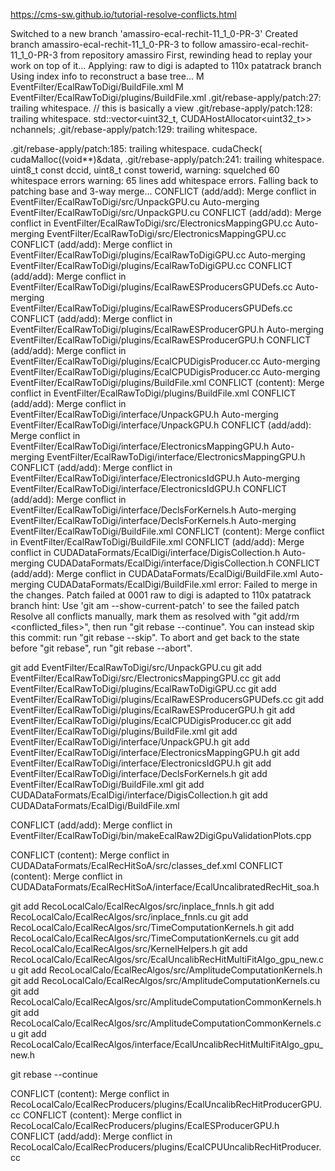 https://cms-sw.github.io/tutorial-resolve-conflicts.html









Switched to a new branch 'amassiro-ecal-rechit-11_1_0-PR-3'
Created branch amassiro-ecal-rechit-11_1_0-PR-3 to follow amassiro-ecal-rechit-11_1_0-PR-3 from repository amassiro
First, rewinding head to replay your work on top of it...
Applying: raw to digi is adapted to 110x patatrack branch
Using index info to reconstruct a base tree...
M       EventFilter/EcalRawToDigi/BuildFile.xml
M       EventFilter/EcalRawToDigi/plugins/BuildFile.xml
.git/rebase-apply/patch:27: trailing whitespace.
// this is basically a view 
.git/rebase-apply/patch:128: trailing whitespace.
    std::vector<uint32_t, CUDAHostAllocator<uint32_t>> nchannels; 
.git/rebase-apply/patch:129: trailing whitespace.
    
.git/rebase-apply/patch:185: trailing whitespace.
        cudaCheck( cudaMalloc((void**)&data, 
.git/rebase-apply/patch:241: trailing whitespace.
          uint8_t const dccid, uint8_t const towerid, 
warning: squelched 60 whitespace errors
warning: 65 lines add whitespace errors.
Falling back to patching base and 3-way merge...
CONFLICT (add/add): Merge conflict in EventFilter/EcalRawToDigi/src/UnpackGPU.cu
Auto-merging EventFilter/EcalRawToDigi/src/UnpackGPU.cu
CONFLICT (add/add): Merge conflict in EventFilter/EcalRawToDigi/src/ElectronicsMappingGPU.cc
Auto-merging EventFilter/EcalRawToDigi/src/ElectronicsMappingGPU.cc
CONFLICT (add/add): Merge conflict in EventFilter/EcalRawToDigi/plugins/EcalRawToDigiGPU.cc
Auto-merging EventFilter/EcalRawToDigi/plugins/EcalRawToDigiGPU.cc
CONFLICT (add/add): Merge conflict in EventFilter/EcalRawToDigi/plugins/EcalRawESProducersGPUDefs.cc
Auto-merging EventFilter/EcalRawToDigi/plugins/EcalRawESProducersGPUDefs.cc
CONFLICT (add/add): Merge conflict in EventFilter/EcalRawToDigi/plugins/EcalRawESProducerGPU.h
Auto-merging EventFilter/EcalRawToDigi/plugins/EcalRawESProducerGPU.h
CONFLICT (add/add): Merge conflict in EventFilter/EcalRawToDigi/plugins/EcalCPUDigisProducer.cc
Auto-merging EventFilter/EcalRawToDigi/plugins/EcalCPUDigisProducer.cc
Auto-merging EventFilter/EcalRawToDigi/plugins/BuildFile.xml
CONFLICT (content): Merge conflict in EventFilter/EcalRawToDigi/plugins/BuildFile.xml
CONFLICT (add/add): Merge conflict in EventFilter/EcalRawToDigi/interface/UnpackGPU.h
Auto-merging EventFilter/EcalRawToDigi/interface/UnpackGPU.h
CONFLICT (add/add): Merge conflict in EventFilter/EcalRawToDigi/interface/ElectronicsMappingGPU.h
Auto-merging EventFilter/EcalRawToDigi/interface/ElectronicsMappingGPU.h
CONFLICT (add/add): Merge conflict in EventFilter/EcalRawToDigi/interface/ElectronicsIdGPU.h
Auto-merging EventFilter/EcalRawToDigi/interface/ElectronicsIdGPU.h
CONFLICT (add/add): Merge conflict in EventFilter/EcalRawToDigi/interface/DeclsForKernels.h
Auto-merging EventFilter/EcalRawToDigi/interface/DeclsForKernels.h
Auto-merging EventFilter/EcalRawToDigi/BuildFile.xml
CONFLICT (content): Merge conflict in EventFilter/EcalRawToDigi/BuildFile.xml
CONFLICT (add/add): Merge conflict in CUDADataFormats/EcalDigi/interface/DigisCollection.h
Auto-merging CUDADataFormats/EcalDigi/interface/DigisCollection.h
CONFLICT (add/add): Merge conflict in CUDADataFormats/EcalDigi/BuildFile.xml
Auto-merging CUDADataFormats/EcalDigi/BuildFile.xml
error: Failed to merge in the changes.
Patch failed at 0001 raw to digi is adapted to 110x patatrack branch
hint: Use 'git am --show-current-patch' to see the failed patch
Resolve all conflicts manually, mark them as resolved with
"git add/rm <conflicted_files>", then run "git rebase --continue".
You can instead skip this commit: run "git rebase --skip".
To abort and get back to the state before "git rebase", run "git rebase --abort".





git add EventFilter/EcalRawToDigi/src/UnpackGPU.cu
git add EventFilter/EcalRawToDigi/src/ElectronicsMappingGPU.cc
git add EventFilter/EcalRawToDigi/plugins/EcalRawToDigiGPU.cc
git add EventFilter/EcalRawToDigi/plugins/EcalRawESProducersGPUDefs.cc
git add EventFilter/EcalRawToDigi/plugins/EcalRawESProducerGPU.h
git add EventFilter/EcalRawToDigi/plugins/EcalCPUDigisProducer.cc
git add EventFilter/EcalRawToDigi/plugins/BuildFile.xml
git add EventFilter/EcalRawToDigi/interface/UnpackGPU.h
git add EventFilter/EcalRawToDigi/interface/ElectronicsMappingGPU.h
git add EventFilter/EcalRawToDigi/interface/ElectronicsIdGPU.h
git add EventFilter/EcalRawToDigi/interface/DeclsForKernels.h
git add EventFilter/EcalRawToDigi/BuildFile.xml
git add CUDADataFormats/EcalDigi/interface/DigisCollection.h
git add CUDADataFormats/EcalDigi/BuildFile.xml


CONFLICT (add/add): Merge conflict in EventFilter/EcalRawToDigi/bin/makeEcalRaw2DigiGpuValidationPlots.cpp


CONFLICT (content): Merge conflict in CUDADataFormats/EcalRecHitSoA/src/classes_def.xml
CONFLICT (content): Merge conflict in CUDADataFormats/EcalRecHitSoA/interface/EcalUncalibratedRecHit_soa.h






git add  RecoLocalCalo/EcalRecAlgos/src/inplace_fnnls.h
git add  RecoLocalCalo/EcalRecAlgos/src/inplace_fnnls.cu
git add  RecoLocalCalo/EcalRecAlgos/src/TimeComputationKernels.h
git add  RecoLocalCalo/EcalRecAlgos/src/TimeComputationKernels.cu
git add  RecoLocalCalo/EcalRecAlgos/src/KernelHelpers.h
git add  RecoLocalCalo/EcalRecAlgos/src/EcalUncalibRecHitMultiFitAlgo_gpu_new.cu
git add  RecoLocalCalo/EcalRecAlgos/src/AmplitudeComputationKernels.h
git add  RecoLocalCalo/EcalRecAlgos/src/AmplitudeComputationKernels.cu
git add  RecoLocalCalo/EcalRecAlgos/src/AmplitudeComputationCommonKernels.h
git add  RecoLocalCalo/EcalRecAlgos/src/AmplitudeComputationCommonKernels.cu
git add  RecoLocalCalo/EcalRecAlgos/interface/EcalUncalibRecHitMultiFitAlgo_gpu_new.h


git rebase --continue




CONFLICT (content): Merge conflict in RecoLocalCalo/EcalRecProducers/plugins/EcalUncalibRecHitProducerGPU.cc
CONFLICT (content): Merge conflict in RecoLocalCalo/EcalRecProducers/plugins/EcalESProducerGPU.h
CONFLICT (add/add): Merge conflict in RecoLocalCalo/EcalRecProducers/plugins/EcalCPUUncalibRecHitProducer.cc
